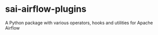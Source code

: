 # sai-airflow-plugins
A Python package with various operators, hooks and utilities for Apache Airflow
